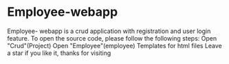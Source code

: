 # Employee-webapp
Employee- webapp is a crud application with registration and user login feature. 
To open the source code, please follow the following steps:
Open "Crud"(Project) 
Open "Employee"(employee)
Templates for html files
Leave a star if you like it, thanks for visiting
